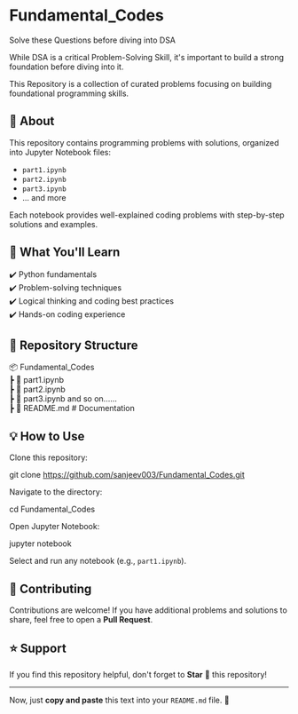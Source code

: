 # Fundamental_Codes
Solve these Questions before diving into DSA 

While DSA is a critical Problem-Solving Skill, it's important to build a strong foundation before diving into it.

This Repository is a collection of curated problems focusing on building foundational programming skills. 

 
## 📌 About  
This repository contains programming problems with solutions, organized into Jupyter Notebook files:  

- `part1.ipynb`  
- `part2.ipynb`  
- `part3.ipynb`  
- ... and more  

Each notebook provides well-explained coding problems with step-by-step solutions and examples.  

## 🚀 What You'll Learn  

✔️ Python fundamentals  
✔️ Problem-solving techniques  
✔️ Logical thinking and coding best practices  
✔️ Hands-on coding experience  

## 📂 Repository Structure  

📦 Fundamental_Codes  
 ┣ 📜 part1.ipynb   
 ┣ 📜 part2.ipynb   
 ┣ 📜 part3.ipynb  and so on...... <br>
 ┣ 📜 README.md  # Documentation  

## 💡 How to Use  

Clone this repository:  

git clone https://github.com/sanjeev003/Fundamental_Codes.git  

Navigate to the directory:  

cd Fundamental_Codes  

Open Jupyter Notebook:  

jupyter notebook  

Select and run any notebook (e.g., `part1.ipynb`).  

## 🎯 Contributing  

Contributions are welcome! If you have additional problems and solutions to share, feel free to open a **Pull Request**.  

## ⭐ Support  

If you find this repository helpful, don't forget to **Star** 🌟 this repository!  

---

Now, just **copy and paste** this text into your `README.md` file. 🚀
